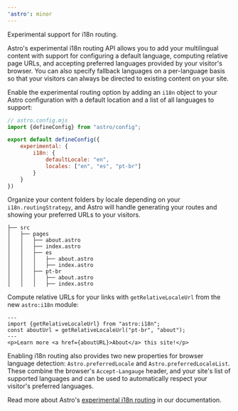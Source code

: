 ```yaml
---
'astro': minor
---
```


Experimental support for i18n routing. 

Astro's experimental i18n routing API allows you to add your multilingual content with support for configuring a default language, computing relative page URLs, and accepting preferred languages provided by your visitor's browser. You can also specify fallback languages on a per-language basis so that your visitors can always be directed to existing content on your site.

Enable the experimental routing option by adding an `i18n` object to your Astro configuration with a default location and a list of all languages to support:

```js
// astro.config.mjs
import {defineConfig} from "astro/config";

export default defineConfig({
    experimental: {
        i18n: {
            defaultLocale: "en",
            locales: ["en", "es", "pt-br"]
        }
    }
})
```

Organize your content folders by locale depending on your `i18n.routingStrategy`, and Astro will handle generating your routes and showing your preferred URLs to your visitors.
```
├── src
│   ├── pages
│   │   ├── about.astro
│   │   ├── index.astro
│   │   ├── es
│   │   │   ├── about.astro
│   │   │   ├── index.astro
│   │   ├── pt-br
│   │   │   ├── about.astro
│   │   │   ├── index.astro
```

Compute relative URLs for your links with `getRelativeLocaleUrl` from the new `astro:i18n` module:

```astro
---
import {getRelativeLocaleUrl} from "astro:i18n";
const aboutUrl = getRelativeLocaleUrl("pt-br", "about");
---
<p>Learn more <a href={aboutURL}>About</a> this site!</p>
```

Enabling i18n routing also provides two new properties for browser language detection: `Astro.preferredLocale` and `Astro.preferredLocaleList`. These combine the browser's `Accept-Langauge` header, and your site's list of supported languages and can be used to automatically respect your visitor's preferred languages.

Read more about Astro's [experimental i18n routing](https://docs.astro.build/en/guides/internationalization/) in our documentation.
